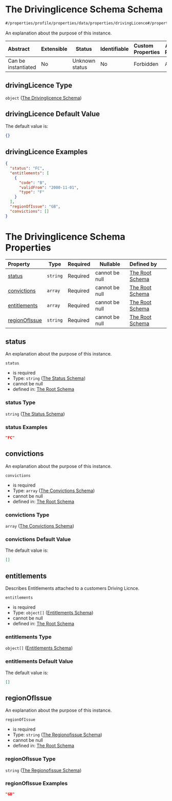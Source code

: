 # The Drivinglicence Schema Schema

```txt
#/properties/profile/properties/data/properties/drivingLicence#/properties/profile/properties/data/properties/drivingLicence
```

An explanation about the purpose of this instance.


| Abstract            | Extensible | Status         | Identifiable | Custom Properties | Additional Properties | Access Restrictions | Defined In                                                                                       |
| :------------------ | ---------- | -------------- | ------------ | :---------------- | --------------------- | ------------------- | ------------------------------------------------------------------------------------------------ |
| Can be instantiated | No         | Unknown status | No           | Forbidden         | Allowed               | none                | [policy_transaction.schema.json\*](../out/policy_transaction.schema.json "open original schema") |

## drivingLicence Type

`object` ([The Drivinglicence Schema](policy_transaction-properties-the-profile-schema-properties-the-data-schema-properties-the-drivinglicence-schema.md))

## drivingLicence Default Value

The default value is:

```json
{}
```

## drivingLicence Examples

```json
{
  "status": "FC",
  "entitlements": [
    {
      "code": "B",
      "validFrom": "2000-11-01",
      "type": "F"
    }
  ],
  "regionOfIssue": "GB",
  "convictions": []
}
```

# The Drivinglicence Schema Properties

| Property                        | Type     | Required | Nullable       | Defined by                                                                                                                                                                                                                                                                                                                                                   |
| :------------------------------ | -------- | -------- | -------------- | :----------------------------------------------------------------------------------------------------------------------------------------------------------------------------------------------------------------------------------------------------------------------------------------------------------------------------------------------------------- |
| [status](#status)               | `string` | Required | cannot be null | [The Root Schema](policy_transaction-properties-the-profile-schema-properties-the-data-schema-properties-the-drivinglicence-schema-properties-the-status-schema.md "\#/properties/profile/properties/data/properties/drivingLicence/properties/status#/properties/profile/properties/data/properties/drivingLicence/properties/status")                      |
| [convictions](#convictions)     | `array`  | Required | cannot be null | [The Root Schema](policy_transaction-properties-the-profile-schema-properties-the-data-schema-properties-the-drivinglicence-schema-properties-the-convictions-schema.md "\#/properties/profile/properties/data/properties/drivingLicence/properties/convictions#/properties/profile/properties/data/properties/drivingLicence/properties/convictions")       |
| [entitlements](#entitlements)   | `array`  | Required | cannot be null | [The Root Schema](policy_transaction-properties-the-profile-schema-properties-the-data-schema-properties-the-drivinglicence-schema-properties-entitlements.md "\#/properties/profile/properties/data/properties/drivingLicence/properties/entitlements#/properties/profile/properties/data/properties/drivingLicence/properties/entitlements")               |
| [regionOfIssue](#regionOfIssue) | `string` | Required | cannot be null | [The Root Schema](policy_transaction-properties-the-profile-schema-properties-the-data-schema-properties-the-drivinglicence-schema-properties-the-regionofissue-schema.md "\#/properties/profile/properties/data/properties/drivingLicence/properties/regionOfIssue#/properties/profile/properties/data/properties/drivingLicence/properties/regionOfIssue") |

## status

An explanation about the purpose of this instance.


`status`

-   is required
-   Type: `string` ([The Status Schema](policy_transaction-properties-the-profile-schema-properties-the-data-schema-properties-the-drivinglicence-schema-properties-the-status-schema.md))
-   cannot be null
-   defined in: [The Root Schema](policy_transaction-properties-the-profile-schema-properties-the-data-schema-properties-the-drivinglicence-schema-properties-the-status-schema.md "\#/properties/profile/properties/data/properties/drivingLicence/properties/status#/properties/profile/properties/data/properties/drivingLicence/properties/status")

### status Type

`string` ([The Status Schema](policy_transaction-properties-the-profile-schema-properties-the-data-schema-properties-the-drivinglicence-schema-properties-the-status-schema.md))

### status Examples

```json
"FC"
```

## convictions

An explanation about the purpose of this instance.


`convictions`

-   is required
-   Type: `array` ([The Convictions Schema](policy_transaction-properties-the-profile-schema-properties-the-data-schema-properties-the-drivinglicence-schema-properties-the-convictions-schema.md))
-   cannot be null
-   defined in: [The Root Schema](policy_transaction-properties-the-profile-schema-properties-the-data-schema-properties-the-drivinglicence-schema-properties-the-convictions-schema.md "\#/properties/profile/properties/data/properties/drivingLicence/properties/convictions#/properties/profile/properties/data/properties/drivingLicence/properties/convictions")

### convictions Type

`array` ([The Convictions Schema](policy_transaction-properties-the-profile-schema-properties-the-data-schema-properties-the-drivinglicence-schema-properties-the-convictions-schema.md))

### convictions Default Value

The default value is:

```json
[]
```

## entitlements

Describes Entitlements attached to a customers Driving Licnce.


`entitlements`

-   is required
-   Type: `object[]` ([Entitlements Schema](policy_transaction-properties-the-profile-schema-properties-the-data-schema-properties-the-drivinglicence-schema-properties-entitlements-entitlements-schema.md))
-   cannot be null
-   defined in: [The Root Schema](policy_transaction-properties-the-profile-schema-properties-the-data-schema-properties-the-drivinglicence-schema-properties-entitlements.md "\#/properties/profile/properties/data/properties/drivingLicence/properties/entitlements#/properties/profile/properties/data/properties/drivingLicence/properties/entitlements")

### entitlements Type

`object[]` ([Entitlements Schema](policy_transaction-properties-the-profile-schema-properties-the-data-schema-properties-the-drivinglicence-schema-properties-entitlements-entitlements-schema.md))

### entitlements Default Value

The default value is:

```json
[]
```

## regionOfIssue

An explanation about the purpose of this instance.


`regionOfIssue`

-   is required
-   Type: `string` ([The Regionofissue Schema](policy_transaction-properties-the-profile-schema-properties-the-data-schema-properties-the-drivinglicence-schema-properties-the-regionofissue-schema.md))
-   cannot be null
-   defined in: [The Root Schema](policy_transaction-properties-the-profile-schema-properties-the-data-schema-properties-the-drivinglicence-schema-properties-the-regionofissue-schema.md "\#/properties/profile/properties/data/properties/drivingLicence/properties/regionOfIssue#/properties/profile/properties/data/properties/drivingLicence/properties/regionOfIssue")

### regionOfIssue Type

`string` ([The Regionofissue Schema](policy_transaction-properties-the-profile-schema-properties-the-data-schema-properties-the-drivinglicence-schema-properties-the-regionofissue-schema.md))

### regionOfIssue Examples

```json
"GB"
```
